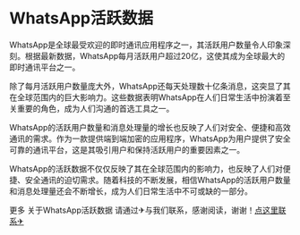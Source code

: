 # WhatsApp活跃数据

WhatsApp是全球最受欢迎的即时通讯应用程序之一，其活跃用户数量令人印象深刻。根据最新数据，WhatsApp每月活跃用户超过20亿，这使其成为全球最大的即时通讯平台之一。

除了每月活跃用户数量庞大外，WhatsApp还每天处理数十亿条消息，这突显了其在全球范围内的巨大影响力。这些数据表明WhatsApp在人们日常生活中扮演着至关重要的角色，成为人们沟通的首选工具之一。

WhatsApp的活跃用户数量和消息处理量的增长也反映了人们对安全、便捷和高效通讯的需求。作为一款提供端到端加密的应用程序，WhatsApp为用户提供了安全可靠的通讯平台，这是其吸引用户和保持活跃用户的重要因素之一。

WhatsApp的活跃数据不仅仅反映了其在全球范围内的影响力，也反映了人们对便捷、安全通讯的迫切需求。随着科技的不断发展，相信WhatsApp的活跃用户数量和消息处理量还会不断增长，成为人们日常生活中不可或缺的一部分。

更多 关于WhatsApp活跃数据 请通过✈与我们联系，感谢阅读，谢谢！[点这里联系✈](https://abc.k02.cc)